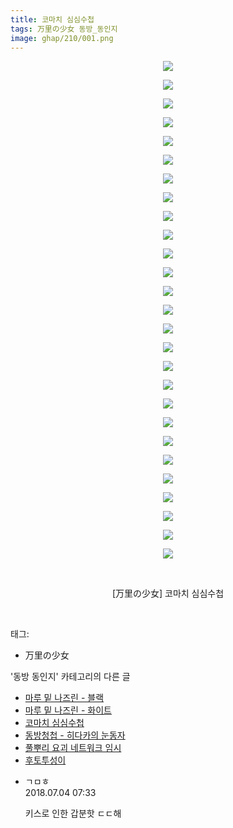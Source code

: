 ```yaml
---
title: 코마치 심심수첩
tags: 万里の少女 동방_동인지
image: ghap/210/001.png
---
```

<div class="article">
<p style="text-align: center; clear: none; float: none;"><img src="{{ site.nasurl }}/ghap/210/001.png"/></p>
<p style="text-align: center; clear: none; float: none;"><img src="{{ site.nasurl }}/ghap/210/002.png"/></p>
<p style="text-align: center; clear: none; float: none;"><img src="{{ site.nasurl }}/ghap/210/003.png"/></p>
<p style="text-align: center; clear: none; float: none;"><img src="{{ site.nasurl }}/ghap/210/004.png"/></p>
<p style="text-align: center; clear: none; float: none;"><img src="{{ site.nasurl }}/ghap/210/005.png"/></p>
<p style="text-align: center; clear: none; float: none;"><img src="{{ site.nasurl }}/ghap/210/006.png"/></p>
<p style="text-align: center; clear: none; float: none;"><img src="{{ site.nasurl }}/ghap/210/007.png"/></p>
<p style="text-align: center; clear: none; float: none;"><img src="{{ site.nasurl }}/ghap/210/008.png"/></p>
<p style="text-align: center; clear: none; float: none;"><img src="{{ site.nasurl }}/ghap/210/009.png"/></p>
<p style="text-align: center; clear: none; float: none;"><img src="{{ site.nasurl }}/ghap/210/010.png"/></p>
<p style="text-align: center; clear: none; float: none;"><img src="{{ site.nasurl }}/ghap/210/011.png"/></p>
<p style="text-align: center; clear: none; float: none;"><img src="{{ site.nasurl }}/ghap/210/012.png"/></p>
<p style="text-align: center; clear: none; float: none;"><img src="{{ site.nasurl }}/ghap/210/013.png"/></p>
<p style="text-align: center; clear: none; float: none;"><img src="{{ site.nasurl }}/ghap/210/014.png"/></p>
<p style="text-align: center; clear: none; float: none;"><img src="{{ site.nasurl }}/ghap/210/015.png"/></p>
<p style="text-align: center; clear: none; float: none;"><img src="{{ site.nasurl }}/ghap/210/016.png"/></p>
<p style="text-align: center; clear: none; float: none;"><img src="{{ site.nasurl }}/ghap/210/017.png"/></p>
<p style="text-align: center; clear: none; float: none;"><img src="{{ site.nasurl }}/ghap/210/018.png"/></p>
<p style="text-align: center; clear: none; float: none;"><img src="{{ site.nasurl }}/ghap/210/019.png"/></p>
<p style="text-align: center; clear: none; float: none;"><img src="{{ site.nasurl }}/ghap/210/020.png"/></p>
<p style="text-align: center; clear: none; float: none;"><img src="{{ site.nasurl }}/ghap/210/021.png"/></p>
<p style="text-align: center; clear: none; float: none;"><img src="{{ site.nasurl }}/ghap/210/022.png"/></p>
<p style="text-align: center; clear: none; float: none;"><img src="{{ site.nasurl }}/ghap/210/023.png"/></p>
<p style="text-align: center; clear: none; float: none;"><img src="{{ site.nasurl }}/ghap/210/024.png"/></p>
<p style="text-align: center; clear: none; float: none;"><img src="{{ site.nasurl }}/ghap/210/025.png"/></p>
<p style="text-align: center; clear: none; float: none;"><img src="{{ site.nasurl }}/ghap/210/026.jpg"/></p>
<p style="text-align: center; clear: none; float: none;"><img src="{{ site.nasurl }}/ghap/210/027.jpg"/></p>
<p style="text-align: center; clear: none; float: none;"><br/></p>
<p style="text-align: center; clear: none; float: none;">[万里の少女] 코마치 심심수첩</p>
<p><br/></p>
</div><div class="tagTrail">
<p>태그: </p>
<ul>
<li>万里の少女</li>
</ul>
</div><div class="another">
<p>'동방 동인지' 카테고리의 다른 글</p>
<ul>
<li><a href="/2016-06-19-ghap_212">마루 밑 나즈린 - 블랙</a></li>
<li><a href="/2016-06-19-ghap_211">마루 밑 나즈린 - 화이트</a></li>
<li><a href="/2016-06-19-ghap_210">코마치 심심수첩</a></li>
<li><a href="/2016-06-19-ghap_209">동방청첩 - 히다카의 눈동자</a></li>
<li><a href="/2016-06-19-ghap_208">풀뿌리 요괴 네트워크 임시</a></li>
<li><a href="/2016-06-19-ghap_207">후토투성이</a></li>
</ul>
</div><div class="cb_module cb_fluid">
<div class="cb_wrt cb_profile">
<div class="comment">
<ul>
<li class="cb_thumb_off" id="comment15280434">
<div class="cb_comment_area">
<div class="cb_info_area">
<div class="cb_section">
<span class="cb_nick_name">ㄱㅁㅎ</span>
</div>
<div class="cb_section">
<span class="cb_date">2018.07.04 07:33 </span>
</div>
</div>
<div class="cb_dsc_comment">
<p class="cb_dsc">
											키스로 인한 갑분핫 ㄷㄷ해
										</p>
</div>
</div></li>
</ul>
</div>
</div><!-- commentList close -->
</div>